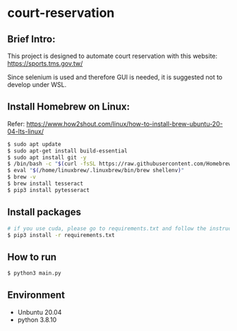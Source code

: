 # court-reservation

## Brief Intro:

This project is designed to automate court reservation with this website: https://sports.tms.gov.tw/

Since selenium is used and therefore GUI is needed, it is suggested not to develop under WSL.

## Install Homebrew on Linux:

Refer: https://www.how2shout.com/linux/how-to-install-brew-ubuntu-20-04-lts-linux/

```bash
$ sudo apt update
$ sudo apt-get install build-essential
$ sudo apt install git -y
$ /bin/bash -c "$(curl -fsSL https://raw.githubusercontent.com/Homebrew/install/HEAD/install.sh)"
$ eval "$(/home/linuxbrew/.linuxbrew/bin/brew shellenv)"
$ brew -v
$ brew install tesseract
$ pip3 install pytesseract
```

## Install packages

```bash
# if you use cuda, please go to requirements.txt and follow the instruction
$ pip3 install -r requirements.txt
```

## How to run

```bash
$ python3 main.py
```

## Environment

- Unbuntu 20.04
- python 3.8.10
